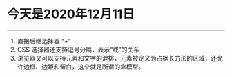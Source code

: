 # 今天是2020年12月11日

------

1. 直接后继选择器 “+”
2. CSS 选择器还支持逗号分隔，表示“或”的关系
3. 浏览器又可以支持元素和文字的混排，元素被定义为占据长方形的区域，还允许边框、边距和留白，这个就是所谓的盒模型。
